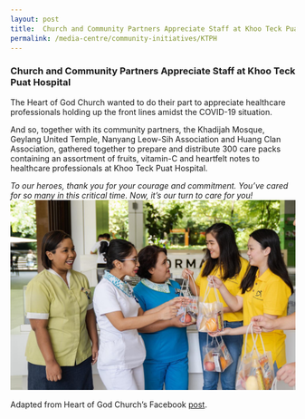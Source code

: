 ```yaml
---
layout: post
title:  Church and Community Partners Appreciate Staff at Khoo Teck Puat Hospital
permalink: /media-centre/community-initiatives/KTPH
---
```


### Church and Community Partners Appreciate Staff at Khoo Teck Puat Hospital ### 

The Heart of God Church wanted to do their part to appreciate healthcare professionals holding up the front lines amidst the COVID-19 situation.

And so, together with its community partners, the Khadijah Mosque, Geylang United Temple, Nanyang Leow-Sih Association and Huang Clan Association, gathered together to prepare and distribute 300 care packs containing an assortment of fruits, vitamin-C and heartfelt notes to healthcare professionals at Khoo Teck Puat Hospital.

_To our heroes, thank you for your courage and commitment. You’ve cared for so many in this critical time. Now, it’s our turn to care for you!_
![ktph](/images/KTPH.jpg)

Adapted from Heart of God Church’s Facebook [post](https://www.facebook.com/HOGCsg/posts/).
